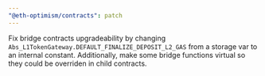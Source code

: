 ```yaml
---
"@eth-optimism/contracts": patch
---
```


Fix bridge contracts upgradeability by changing `Abs_L1TokenGateway.DEFAULT_FINALIZE_DEPOSIT_L2_GAS` from a storage var to an internal constant.
Additionally, make some bridge functions virtual so they could be overriden in child contracts.
